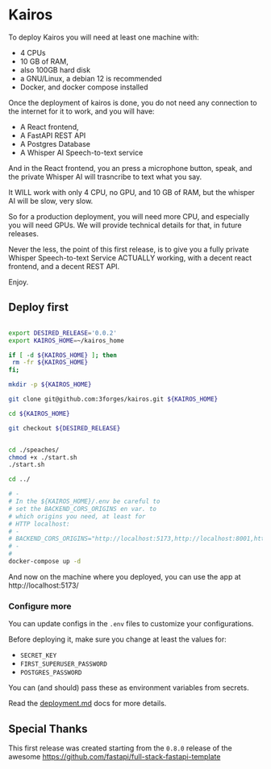 # Kairos

To deploy Kairos you will need at least one machine with:
* 4 CPUs
* 10 GB of RAM,
* also 100GB hard disk
* a GNU/Linux, a debian 12 is recommended
* Docker, and docker compose installed

Once the deployment of kairos is done, you do not need any connection to the internet for it to work, and you will have:

* A React frontend, 
* A FastAPI REST API
* A Postgres Database
* A Whisper AI Speech-to-text service

And in the React frontend, you an press a microphone button, speak, and the private Whisper AI will trasncribe to text what you say.

It WILL work with only 4 CPU, no GPU, and 10 GB of RAM, but the whisper AI will be slow, very slow.

So for a production deployment, you will need more CPU, and especially you will need GPUs. We will provide technical details for that, in future releases.

Never the less, the point of this first release, is to give you a fully private Whisper Speech-to-text Service ACTUALLY working, with a decent react frontend, and a decent REST API.

Enjoy.

## Deploy first


```bash

export DESIRED_RELEASE='0.0.2'
export KAIROS_HOME=~/kairos_home

if [ -d ${KAIROS_HOME} ]; then
 rm -fr ${KAIROS_HOME}
fi;

mkdir -p ${KAIROS_HOME}

git clone git@github.com:3forges/kairos.git ${KAIROS_HOME}

cd ${KAIROS_HOME}

git checkout ${DESIRED_RELEASE}


cd ./speaches/
chmod +x ./start.sh
./start.sh

cd ../

# -
# In the ${KAIROS_HOME}/.env be careful to
# set the BACKEND_CORS_ORIGINS en var. to
# which origins you need, at least for 
# HTTP localhost:
# -
# BACKEND_CORS_ORIGINS="http://localhost:5173,http://localhost:8001,http://localhost:8002,http://localhost:8000"
# -
# 
docker-compose up -d
```

And now on the machine where you deployed, you can use the app at http://localhost:5173/

### Configure more

You can update configs in the `.env` files to customize your configurations.

Before deploying it, make sure you change at least the values for:

- `SECRET_KEY`
- `FIRST_SUPERUSER_PASSWORD`
- `POSTGRES_PASSWORD`

You can (and should) pass these as environment variables from secrets.

Read the [deployment.md](./deployment.md) docs for more details.

## Special Thanks

This first release was created starting from the `0.8.0` release of the awesome <https://github.com/fastapi/full-stack-fastapi-template>

<!--
## Why Kairos

### Kairos use cases

Kairos is a platform anyone can use to gather contributions to a global project.

In a company or organization, where a team wants to gather contributions, ideas, suggestions from an audience.

For example, an NGO could use Kairos to gather ideas, suggestions, from its members:

* about how a project should be implemented,
* or what organizations changes should be realized. Maye for example preparing a change to the NGO legal status.

Kairos is typically useful for such gathering, over limited periods in time:

* During 6 months, ideas are gathered to prepare 2 or 3 proposals of change in the legal status of an NGO, and after 6 months, the members of the organizations vote to choose one among the 2 or 3  proposals.
* Other examples will be given in the near future.

### How Kairos makes a difference ?

So, what's the difference with other solutions enabling organizations to gather ideas/proposals/contributions ?

The difference is that the data belongs to those who gie their ideas, proposals, contributions.

How does Kairos achieves that?

To begin with, Kairos brings actual full sovereignity: You can run kairos on your own servers, fully. But that is not enough.

Indeed, say 10 000 people decide to work together and gather ideas, to reach a goal (a project, a change of legal status, etc..):

When you provision kairos for the first time:

* You invite all of the people of your organizations in a meeting, like a general assembly. If your organizations has 10 000 people, it might be too hard to organize a meeting for 10 000 people, so you will:
  * group the people of your organizations in groups of 50 people,
  * ask each group to choose one or 2 person(s) to represent them in the general assembly.
* You will end up in an assembly of less than 400 people.
* Each person in the gathered assembly, will be given one piece of paper, and will write his/her name on the paper.
* All of the papers will be put in a box. The box is shooked, to mix all of the papers, and one person will draw 13 papers from the box, in front of the eyes of all.
* The 13 people will receive 13 keys, that they have the responsibility to hold secret to theirs only.

When the 13 people have been randomly chosen, the KAiros provisioning process last step, will be performed in front of the eyes of every one, ending in printing the 13 keys, on 13 papers, each given to one of the 13 randomly chosen people.

Now, in Kairos, it is impossible to delete, or modify any data int he database, unless at least 11 persons among the 13, bring their keys in person.

Kairos cn be configured so that it is up to 256 keys, and and at least N keys (N<255) are required to modify or delete any data.

Usual super admin can quey the data, and work with it, to the service of the people of their organization, in any way they like, but they cannot modify, of delete any data, without the global consent of the organization.

They process of choosing those "13 key holders", must be based on random drawing from a box in an assembly, this is essential for you people, to be able to make sure you keep control over the data.

Note that the number of key holders (above 13 in example), must be both:
* random
* and "high enough", 

Such that it would make really hard, for anyone to try and corrupt the data without your consent, to get contorl over enough key holders, to be able to gain control over  your data.

Let's give an example:

* If you are 10 000, then we would advise you have at least 64 secret key holders, and at least 48 are required to be allowed to delete , or modify, any data.
* Then imagine how hard it would be, for anyone, to corrupt 48 people randomly chosen among the 10 000 of you.
* This is why we would strongly advise that the people going to the assembly, ae also randomly picked in each smmal group of 50 people: this makes it impossible for anyone, to predict or influence **_who_** are going to be the key holders.

-->